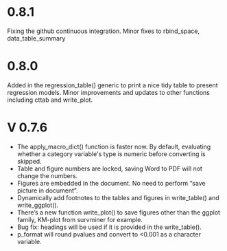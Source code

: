 # 0.8.1 

Fixing the github continuous integration. Minor fixes to rbind_space, data_table_summary


#  0.8.0

Added in the regression_table() generic to print a nice tidy table
to present regression models. Minor improvements and updates to other functions including cttab and write_plot.



# V 0.7.6

-	The apply_macro_dict() function is faster now. By default, evaluating whether a category variable's type is numeric before converting is skipped.
-	Table and figure numbers are locked, saving Word to PDF will not change the numbers.
-	Figures are embedded in the document. No need to perform “save picture in document”.
-	Dynamically add footnotes to the tables and figures in write_table() and write_ggplot().
-	There’s a new function write_plot() to save figures other than the ggplot family, KM-plot from survminer for example. 
-	Bug fix: headings will be used if it is provided in the write_table().
- p_format will round pvalues and convert to <0.001 as a character variable.

